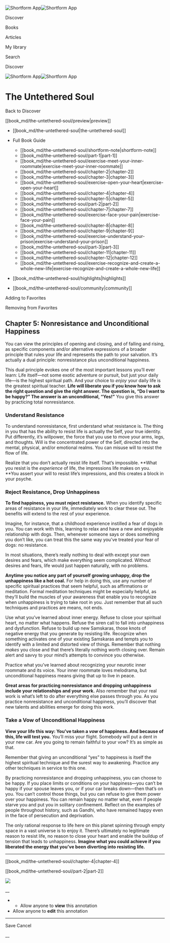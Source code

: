 ![Shortform App](/img/logo.36a2399e.svg)![Shortform App](/img/logo-dark.70c1b072.svg)

Discover

Books

Articles

My library

Search

Discover

![Shortform App](/img/logo.36a2399e.svg)![Shortform App](/img/logo-dark.70c1b072.svg)

# The Untethered Soul

Back to Discover

[[book_md/the-untethered-soul/preview|preview]]

  * [[book_md/the-untethered-soul|the-untethered-soul]]
  * Full Book Guide

    * [[book_md/the-untethered-soul/shortform-note|shortform-note]]
    * [[book_md/the-untethered-soul/part-1|part-1]]
    * [[book_md/the-untethered-soul/exercise-meet-your-inner-roommate|exercise-meet-your-inner-roommate]]
    * [[book_md/the-untethered-soul/chapter-2|chapter-2]]
    * [[book_md/the-untethered-soul/chapter-3|chapter-3]]
    * [[book_md/the-untethered-soul/exercise-open-your-heart|exercise-open-your-heart]]
    * [[book_md/the-untethered-soul/chapter-4|chapter-4]]
    * [[book_md/the-untethered-soul/chapter-5|chapter-5]]
    * [[book_md/the-untethered-soul/part-2|part-2]]
    * [[book_md/the-untethered-soul/chapter-7|chapter-7]]
    * [[book_md/the-untethered-soul/exercise-face-your-pain|exercise-face-your-pain]]
    * [[book_md/the-untethered-soul/chapter-8|chapter-8]]
    * [[book_md/the-untethered-soul/chapter-9|chapter-9]]
    * [[book_md/the-untethered-soul/exercise-understand-your-prison|exercise-understand-your-prison]]
    * [[book_md/the-untethered-soul/part-3|part-3]]
    * [[book_md/the-untethered-soul/chapter-11|chapter-11]]
    * [[book_md/the-untethered-soul/chapter-12|chapter-12]]
    * [[book_md/the-untethered-soul/exercise-recognize-and-create-a-whole-new-life|exercise-recognize-and-create-a-whole-new-life]]
  * [[book_md/the-untethered-soul/highlights|highlights]]
  * [[book_md/the-untethered-soul/community|community]]



Adding to Favorites 

Removing from Favorites 

## Chapter 5: Nonresistance and Unconditional Happiness

You can view the principles of opening and closing, and of falling and rising, as specific components and/or alternative expressions of a broader principle that rules your life and represents the path to your salvation. It’s actually a dual principle: nonresistance plus unconditional happiness.

This dual principle evokes one of the most important lessons you’ll ever learn: Life itself—not some exotic adventure or pursuit, but just your daily life—is the highest spiritual path. And your choice to _enjoy_ your daily life is the greatest spiritual teacher. **Life will liberate you if you know how to ask the right question and give the right answer. The question is, “Do I want to be happy?” The answer is an unconditional, “Yes!”** You give this answer by practicing total nonresistance.

### Understand Resistance

To understand nonresistance, first understand what resistance is. The thing in you that has the ability to resist life is actually the Self, your true identity. Put differently, it’s willpower, the force that you use to move your arms, legs, and thoughts. Will is the concentrated power of the Self, directed into the mental, physical, and/or emotional realms. You can misuse will to resist the flow of life.

Realize that you don’t actually resist life itself. That’s impossible. **What you resist is the _experience_ of life, the impressions life makes on you. **You assert your will to resist life’s impressions, and this creates a block in your psyche.

### Reject Resistance, Drop Unhappiness

**To find happiness, you must reject resistance.** When you identify specific areas of resistance in your life, immediately work to clear these out. The benefits will extend to the rest of your experience.

Imagine, for instance, that a childhood experience instilled a fear of dogs in you. You can work with this, learning to relax and have a new and enjoyable relationship with dogs. Then, whenever someone says or does something you don’t like, you can treat this the same way you’ve treated your fear of dogs: no resistance.

In most situations, there’s really nothing to deal with except your own desires and fears, which make everything seem complicated. Without desires and fears, life would just happen naturally, with no problems.

**Anytime you notice any part of yourself growing unhappy, drop the unhappiness like a hot coal.** For help in doing this, use any number of specific spiritual practices that seem helpful, such as affirmations or meditation. Formal meditation techniques might be especially helpful, as they’ll build the muscles of your awareness that enable you to recognize when unhappiness is trying to take root in you. Just remember that all such techniques and practices are means, not ends.

Use what you’ve learned about inner energy. Refuse to close your spiritual heart, no matter what happens. Refuse the siren call to fall into unhappiness and dysfunction. Refuse to build up new Samskaras, those knots of negative energy that you generate by resisting life. Recognize when something activates one of your existing Samskaras and tempts you to identify with a limited and distorted view of things. Remember that nothing _makes_ you close and that there’s literally nothing worth closing over. Remain alert and savvy to your mind’s attempts to convince you otherwise.

Practice what you’ve learned about recognizing your neurotic inner roommate and its voice. Your inner roommate loves melodrama, but unconditional happiness means giving that up to live in peace.

**Great areas for practicing nonresistance and dropping unhappiness include your relationships and your work.** Also remember that your real work is what’s left to do after everything else passes through you. As you practice nonresistance and unconditional happiness, you’ll discover that new talents and abilities emerge for doing this work.

### Take a Vow of Unconditional Happiness

**View your life this way: You’ve taken a _vow_ of happiness. And because of this, life will test you.** You’ll miss your flight. Somebody will put a dent in your new car. Are you going to remain faithful to your vow? It’s as simple as that.

Remember that giving an unconditional “yes” to happiness is itself the highest spiritual technique and the surest way to awakening. Practice any other techniques in service to this one.

By practicing nonresistance and dropping unhappiness, you can choose to be happy. If you place limits or conditions on your happiness—you can’t be happy if your spouse leaves you, or if your car breaks down—then that’s on you. You can’t control those things, but you can refuse to give them power over your happiness. You can remain happy no matter what, even if people starve you and put you in solitary confinement. Reflect on the examples of people throughout history, such as Gandhi, who have remained happy even in the face of persecution and deprivation.

The only rational response to life here on this planet spinning through empty space in a vast universe is to enjoy it. There’s ultimately no legitimate reason to resist life, no reason to close your heart and enable the buildup of tension that leads to unhappiness. **Imagine what you could achieve if you liberated the energy that you’ve been diverting into resisting life.**

* * *

[[book_md/the-untethered-soul/chapter-4|chapter-4]]

[[book_md/the-untethered-soul/part-2|part-2]]

![](https://bat.bing.com/action/0?ti=56018282&Ver=2&mid=a7751607-94a9-44f9-a646-5843fe8a6f77&sid=1711133063fa11eebdec89a8b8ae3bbc&vid=171147a063fa11eea7440fcfeb230d96&vids=0&msclkid=N&pi=0&lg=en-US&sw=800&sh=600&sc=24&nwd=1&tl=Shortform%20%7C%20Book&p=https%3A%2F%2Fwww.shortform.com%2Fapp%2Fbook%2Fthe-untethered-soul%2Fchapter-5&r=&lt=394&evt=pageLoad&sv=1&rn=780064)

__

  *   * Allow anyone to **view** this annotation
  * Allow anyone to **edit** this annotation



* * *

Save Cancel

__



